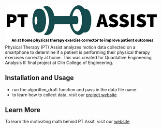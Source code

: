 ![PT Assist Logo and Tagline](Figures/Website/logo.png)   
Physical Therapy (PT) Assist analyzes motion data collected on a smartphone to determine if a patient is performing their physical therapy exercises correctly at home. This was created for Quantative Engineering Analysis III final project at Olin College of Engineering.

## Installation and Usage
- run the algorithm_draft function and pass in the data file name
- to learn how to collect data, visit our [project website](https://rsarinolin.wixsite.com/pt-assist)

## Learn More
To learn the motivating math behind PT Assit, visit our [website](https://rsarinolin.wixsite.com/pt-assist)
